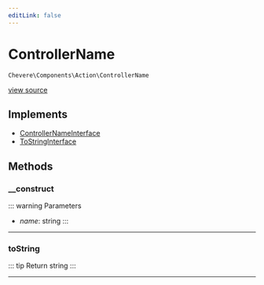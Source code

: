 ```yaml
---
editLink: false
---
```


# ControllerName

`Chevere\Components\Action\ControllerName`

[view source](https://github.com/chevere/chevere/blob/master/src/Chevere/Components/Action/ControllerName.php)

## Implements

- [ControllerNameInterface](../../Interfaces/Action/ControllerNameInterface.md)
- [ToStringInterface](../../Interfaces/Common/ToStringInterface.md)

## Methods

### __construct

::: warning Parameters
- *name*: string
:::

---

### toString

::: tip Return
string
:::

---
